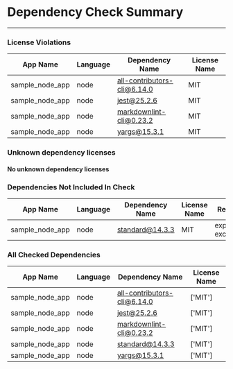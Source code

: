 # Dependency Check Summary 
 --- 
### License Violations
| App Name | Language | Dependency Name | License Name
| ------ | ------ | ------ | ------ | 
| sample_node_app | node | all-contributors-cli@6.14.0 | MIT |
| sample_node_app | node | jest@25.2.6 | MIT |
| sample_node_app | node | markdownlint-cli@0.23.2 | MIT |
| sample_node_app | node | yargs@15.3.1 | MIT |
### Unknown dependency licenses
#### No unknown dependency licenses


### Dependencies Not Included In Check
| App Name | Language | Dependency Name | License Name | Reason
| ------ | ------ | ------ | ------ | ------ | 
| sample_node_app | node | standard@14.3.3 | MIT | explicitly excepted 

### All Checked Dependencies
| App Name | Language | Dependency Name | License Name |
| ------ | ------ | ------ | ------ | 
| sample_node_app | node | all-contributors-cli@6.14.0 | ['MIT'] |
| sample_node_app | node | jest@25.2.6 | ['MIT'] |
| sample_node_app | node | markdownlint-cli@0.23.2 | ['MIT'] |
| sample_node_app | node | standard@14.3.3 | ['MIT'] |
| sample_node_app | node | yargs@15.3.1 | ['MIT'] |
